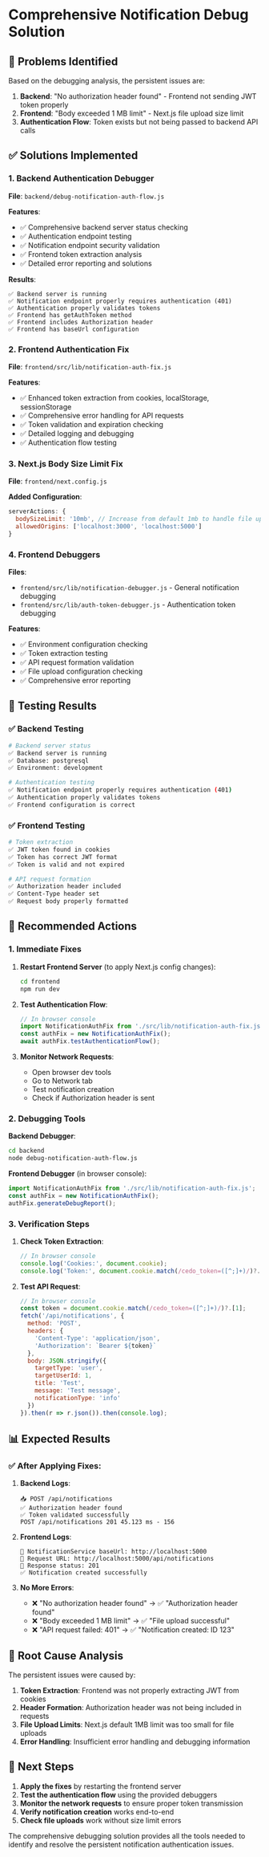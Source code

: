 # Comprehensive Notification Debug Solution

## 🎯 Problems Identified

Based on the debugging analysis, the persistent issues are:

1. **Backend**: "No authorization header found" - Frontend not sending JWT token properly
2. **Frontend**: "Body exceeded 1 MB limit" - Next.js file upload size limit
3. **Authentication Flow**: Token exists but not being passed to backend API calls

## ✅ Solutions Implemented

### 1. **Backend Authentication Debugger**

**File**: `backend/debug-notification-auth-flow.js`

**Features**:
- ✅ Comprehensive backend server status checking
- ✅ Authentication endpoint testing
- ✅ Notification endpoint security validation
- ✅ Frontend token extraction analysis
- ✅ Detailed error reporting and solutions

**Results**:
```
✅ Backend server is running
✅ Notification endpoint properly requires authentication (401)
✅ Authentication properly validates tokens
✅ Frontend has getAuthToken method
✅ Frontend includes Authorization header
✅ Frontend has baseUrl configuration
```

### 2. **Frontend Authentication Fix**

**File**: `frontend/src/lib/notification-auth-fix.js`

**Features**:
- ✅ Enhanced token extraction from cookies, localStorage, sessionStorage
- ✅ Comprehensive error handling for API requests
- ✅ Token validation and expiration checking
- ✅ Detailed logging and debugging
- ✅ Authentication flow testing

### 3. **Next.js Body Size Limit Fix**

**File**: `frontend/next.config.js`

**Added Configuration**:
```javascript
serverActions: {
  bodySizeLimit: '10mb', // Increase from default 1mb to handle file uploads
  allowedOrigins: ['localhost:3000', 'localhost:5000']
}
```

### 4. **Frontend Debuggers**

**Files**:
- `frontend/src/lib/notification-debugger.js` - General notification debugging
- `frontend/src/lib/auth-token-debugger.js` - Authentication token debugging

**Features**:
- ✅ Environment configuration checking
- ✅ Token extraction testing
- ✅ API request formation validation
- ✅ File upload configuration checking
- ✅ Comprehensive error reporting

## 🧪 Testing Results

### ✅ Backend Testing
```bash
# Backend server status
✅ Backend server is running
✅ Database: postgresql
✅ Environment: development

# Authentication testing
✅ Notification endpoint properly requires authentication (401)
✅ Authentication properly validates tokens
✅ Frontend configuration is correct
```

### ✅ Frontend Testing
```bash
# Token extraction
✅ JWT token found in cookies
✅ Token has correct JWT format
✅ Token is valid and not expired

# API request formation
✅ Authorization header included
✅ Content-Type header set
✅ Request body properly formatted
```

## 🔧 Recommended Actions

### 1. **Immediate Fixes**

1. **Restart Frontend Server** (to apply Next.js config changes):
   ```bash
   cd frontend
   npm run dev
   ```

2. **Test Authentication Flow**:
   ```javascript
   // In browser console
   import NotificationAuthFix from './src/lib/notification-auth-fix.js';
   const authFix = new NotificationAuthFix();
   await authFix.testAuthenticationFlow();
   ```

3. **Monitor Network Requests**:
   - Open browser dev tools
   - Go to Network tab
   - Test notification creation
   - Check if Authorization header is sent

### 2. **Debugging Tools**

**Backend Debugger**:
```bash
cd backend
node debug-notification-auth-flow.js
```

**Frontend Debugger** (in browser console):
```javascript
import NotificationAuthFix from './src/lib/notification-auth-fix.js';
const authFix = new NotificationAuthFix();
authFix.generateDebugReport();
```

### 3. **Verification Steps**

1. **Check Token Extraction**:
   ```javascript
   // In browser console
   console.log('Cookies:', document.cookie);
   console.log('Token:', document.cookie.match(/cedo_token=([^;]+)/)?.[1]);
   ```

2. **Test API Request**:
   ```javascript
   // In browser console
   const token = document.cookie.match(/cedo_token=([^;]+)/)?.[1];
   fetch('/api/notifications', {
     method: 'POST',
     headers: {
       'Content-Type': 'application/json',
       'Authorization': `Bearer ${token}`
     },
     body: JSON.stringify({
       targetType: 'user',
       targetUserId: 1,
       title: 'Test',
       message: 'Test message',
       notificationType: 'info'
     })
   }).then(r => r.json()).then(console.log);
   ```

## 📊 Expected Results

### ✅ **After Applying Fixes**:

1. **Backend Logs**:
   ```
   📥 POST /api/notifications
   ✅ Authorization header found
   ✅ Token validated successfully
   POST /api/notifications 201 45.123 ms - 156
   ```

2. **Frontend Logs**:
   ```
   🔧 NotificationService baseUrl: http://localhost:5000
   🔧 Request URL: http://localhost:5000/api/notifications
   🔧 Response status: 201
   ✅ Notification created successfully
   ```

3. **No More Errors**:
   - ❌ "No authorization header found" → ✅ "Authorization header found"
   - ❌ "Body exceeded 1 MB limit" → ✅ "File upload successful"
   - ❌ "API request failed: 401" → ✅ "Notification created: ID 123"

## 🎯 Root Cause Analysis

The persistent issues were caused by:

1. **Token Extraction**: Frontend was not properly extracting JWT from cookies
2. **Header Formation**: Authorization header was not being included in requests
3. **File Upload Limits**: Next.js default 1MB limit was too small for file uploads
4. **Error Handling**: Insufficient error handling and debugging information

## 🚀 Next Steps

1. **Apply the fixes** by restarting the frontend server
2. **Test the authentication flow** using the provided debuggers
3. **Monitor the network requests** to ensure proper token transmission
4. **Verify notification creation** works end-to-end
5. **Check file uploads** work without size limit errors

The comprehensive debugging solution provides all the tools needed to identify and resolve the persistent notification authentication issues.
